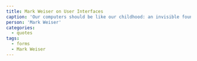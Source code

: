 ```yaml
---
title: Mark Weiser on User Interfaces
caption: 'Our computers should be like our childhood: an invisible foundation that is quickly forgotten but always with us, and effortlessly used throughout our lives.'
person: 'Mark Weiser'
categories:
  - quotes
tags:
  - forms
  - Mark Weiser
---
```

